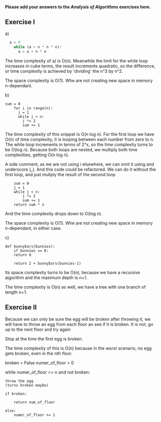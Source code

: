 #### Please add your answers to the ***Analysis of  Algorithms*** exercises here.

## Exercise I

a)
```python
  a = 0
    while (a < n * n * n):
      a = a + n * n
```

The time complexity of a) is O(n).
Meanwhile the limit for the while loop increases in cube 
terms, the result increments quadratic, so the difference, or
time complexity is achieved by 'dividing' the n^3 by n^2.

The space complexity is O(1). Whe are not creating new space in memory n-dependant. 


b)
```
sum = 0
    for i in range(n):
      j = 1
      while j < n:
        j *= 2
        sum += 1
```

The time complexity of this snippet is O(n log n).
For the first loop we have O(n) of time complexity, it is looping between each number from zero to n.
The while loop increments in terms of 2^x, so the time complexity turns to be O(log n). 
Because both loops are nested, we multiply both time complexities, getting O(n log n).

A side comment, as we are not using i elsewhere, we can omit it using and underscore (_). And this code could be refactored. We can do it without the first loop, and just muliply the result of the second loop

```
    sum = 0
    j = 1
    while j < n:
        j *= 2
        sum += 1
    return sum * n
```

And the time complexity drops down to O(log n).


The space complexity is O(1). Whe are not creating new space in memory n-dependant, in either case.

c)

```
def bunnyEars(bunnies):
    if bunnies == 0:
    return 0

    return 2 + bunnyEars(bunnies-1)
```

Its space complexity turns to be O(n), because we have a recursive algorithm and the maximum depth is n+1.

The time complexity is O(n) as well, we have a tree with one branch of length n+1.



## Exercise II


Because we can only be sure the egg will be broken after throwing it, we will have to throw an egg from each floor
an see if it is broken. It is not, go up to the next floor and try again

Stop at the time the first egg is broken.

The time complexity of this is O(n) because in the worst scenario, no egg gets broken, even in the nth floor.

broken = False
numer_of_floor = 0

while numer_of_floor <= n and  not broken:

    throw the egg
    (turns broken maybe)

    if broken:
        
        return num_of_floor
    
    else:
        numer_of_floor += 1